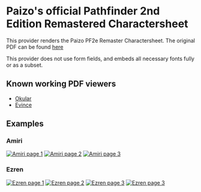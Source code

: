 # Paizo's official Pathfinder 2nd Edition Remastered Charactersheet

This provider renders the Paizo PF2e Remaster Charactersheet. The original PDF can be
found [here](https://downloads.paizo.com/RemasterPlayerCoreCharacterSheet.pdf)

This provider does not use form fields, and embeds all necessary fonts fully or as a subset.

## Known working PDF viewers

- [Okular](https://okular.kde.org/)
- [Evince](https://wiki.gnome.org/Apps/Evince)

## Examples

### Amiri

[![Amiri page 1](provider-documentation/pf2e-remaster-paizo/assets/amiri-thumbnail-0.webp "Page 1")](provider-documentation/pf2e-remaster-paizo/assets/amiri-0.webp)
[![Amiri page 2](provider-documentation/pf2e-remaster-paizo/assets/amiri-thumbnail-1.webp "Page 2")](provider-documentation/pf2e-remaster-paizo/assets/amiri-1.webp)
[![Amiri page 3](provider-documentation/pf2e-remaster-paizo/assets/amiri-thumbnail-2.webp "Page 3")](provider-documentation/pf2e-remaster-paizo/assets/amiri-2.webp)

### Ezren

[![Ezren page 1](provider-documentation/pf2e-remaster-paizo/assets/ezren-thumbnail-0.webp "Page 1")](provider-documentation/pf2e-remaster-paizo/assets/ezren-0.webp)
[![Ezren page 2](provider-documentation/pf2e-remaster-paizo/assets/ezren-thumbnail-1.webp "Page 2")](provider-documentation/pf2e-remaster-paizo/assets/ezren-1.webp)
[![Ezren page 3](provider-documentation/pf2e-remaster-paizo/assets/ezren-thumbnail-2.webp "Page 3")](provider-documentation/pf2e-remaster-paizo/assets/ezren-2.webp)
[![Ezren page 3](provider-documentation/pf2e-remaster-paizo/assets/ezren-thumbnail-3.webp "Page 4")](provider-documentation/pf2e-remaster-paizo/assets/ezren-3.webp)
